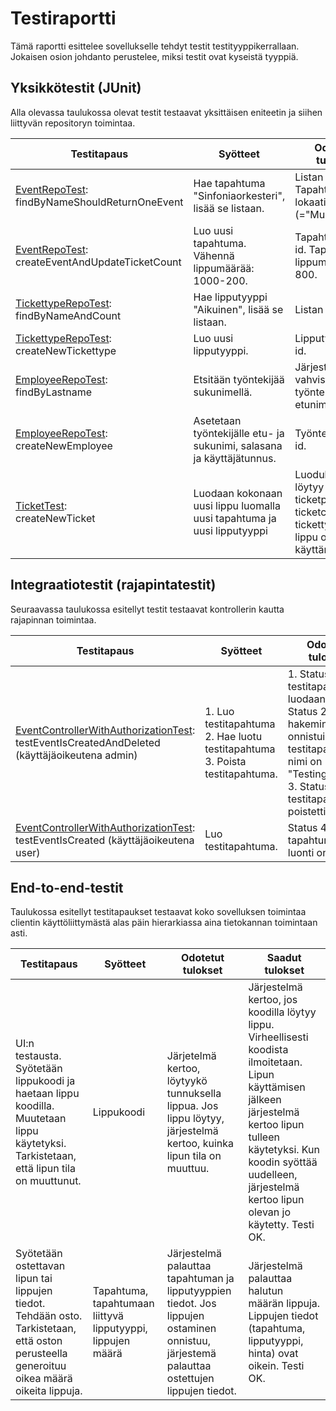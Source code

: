 # Testiraportti

Tämä raportti esittelee sovellukselle tehdyt testit testityyppikerrallaan. Jokaisen osion johdanto perustelee, miksi testit ovat kyseistä tyyppiä.


## Yksikkötestit (JUnit)

Alla olevassa taulukossa olevat testit testaavat yksittäisen eniteetin ja siihen liittyvän repositoryn toimintaa.

Testitapaus | Syötteet | Odotetut tulokset | Saadut tulokset
------ | ------ | ------ | ------
[EventRepoTest](/ticketguru/TicketGuru/src/test/java/fi/ohjelmistoprojekti1/TicketGuru/EventRepositoryTest.java): findByNameShouldReturnOneEvent | Hae tapahtuma "Sinfoniaorkesteri", lisää se listaan. | Listan koko on  1. Tapahtuman lokaatio on oikein (="Musiikkitalo"). | ok
[EventRepoTest](/ticketguru/TicketGuru/src/test/java/fi/ohjelmistoprojekti1/TicketGuru/EventRepositoryTest.java): createEventAndUpdateTicketCount | Luo uusi tapahtuma. Vähennä lippumäärää: 1000-200. | Tapahtumalla on id. Tapahtuman lippumäärä on 800. | ok
[TickettypeRepoTest](/ticketguru/TicketGuru/src/test/java/fi/ohjelmistoprojekti1/TicketGuru/TickettypeRepositoryTest.java): findByNameAndCount | Hae lipputyyppi "Aikuinen", lisää se listaan. | Listan koko on 2. | ok
[TickettypeRepoTest](/ticketguru/TicketGuru/src/test/java/fi/ohjelmistoprojekti1/TicketGuru/TickettypeRepositoryTest.java): createNewTickettype | Luo uusi lipputyyppi. | Lipputyypillä on id. | ok
[EmployeeRepoTest](/ticketguru/TicketGuru/src/test/java/fi/ohjelmistoprojekti1/TicketGuru/EmployeeRepositoryTest.java): findByLastname | Etsitään työntekijää sukunimellä. | Järjestelmä vahvistaa työntekijän etunimen. | ok
[EmployeeRepoTest](/ticketguru/TicketGuru/src/test/java/fi/ohjelmistoprojekti1/TicketGuru/EmployeeRepositoryTest.java): createNewEmployee | Asetetaan työntekijälle etu- ja sukunimi, salasana ja käyttäjätunnus. | Työntekijällä on id. | ok
[TicketTest](/ticketguru/TicketGuru/src/test/java/fi/ohjelmistoprojekti1/TicketGuru/TicketTest.java): </br> createNewTicket | Luodaan kokonaan uusi lippu luomalla uusi tapahtuma ja uusi lipputyyppi  | Luodulta lipulta löytyy tickerid, ticketprice, ticketcode ja tickettype, ja lippu on käyttämätön | ok

## Integraatiotestit (rajapintatestit)

Seuraavassa taulukossa esitellyt testit testaavat kontrollerin kautta rajapinnan toimintaa.

Testitapaus | Syötteet | Odotetut tulokset | Saadut tulokset
------ | ------ | ------ | ------
[EventControllerWithAuthorizationTest](/ticketguru/TicketGuru/src/test/java/fi/ohjelmistoprojekti1/TicketGuru/EventControllerWithAuthorizationTest.java): testEventIsCreatedAndDeleted (käyttäjäoikeutena admin) | 1. Luo testitapahtuma 2. Hae luotu testitapahtuma 3. Poista testitapahtuma. | 1. Status 201: testitapahtuma luodaan 2. Status 200: hakeminen onnistui, testitapahtuman nimi on "TestingHappen" 3. Status 200: testitapahtuma poistettiin. | ok
[EventControllerWithAuthorizationTest](/ticketguru/TicketGuru/src/test/java/fi/ohjelmistoprojekti1/TicketGuru/EventControllerWithAuthorizationTest.java): testEventIsCreated (käyttäjäoikeutena user) | Luo testitapahtuma. | Status 403: tapahtuman luonti on estetty. | ok

## End-to-end-testit

Taulukossa esitellyt testitapaukset testaavat koko sovelluksen toimintaa clientin käyttöliittymästä alas päin hierarkiassa aina tietokannan toimintaan asti.

Testitapaus | Syötteet | Odotetut tulokset | Saadut tulokset
------ | ------ | ------ | ------
UI:n testausta. Syötetään lippukoodi ja haetaan lippu koodilla. Muutetaan lippu käytetyksi. Tarkistetaan, että lipun tila on muuttunut. | Lippukoodi | Järjetelmä kertoo, löytyykö tunnuksella lippua. Jos lippu löytyy, järjestelmä kertoo, kuinka lipun tila on muuttuu. | Järjestelmä kertoo, jos koodilla löytyy lippu. Virheellisesti koodista ilmoitetaan. Lipun käyttämisen jälkeen järjestelmä kertoo lipun tulleen käytetyksi. Kun koodin syöttää uudelleen, järjestelmä kertoo lipun olevan jo käytetty. Testi OK.
Syötetään ostettavan lipun tai lippujen tiedot. Tehdään osto. Tarkistetaan, että oston perusteella generoituu oikea määrä oikeita lippuja. | Tapahtuma, tapahtumaan liittyvä lipputyyppi, lippujen määrä | Järjestelmä palauttaa tapahtuman ja lipputyyppien tiedot. Jos lippujen ostaminen onnistuu, järjestemä palauttaa ostettujen lippujen tiedot. | Järjestelmä palauttaa halutun määrän lippuja. Lippujen tiedot (tapahtuma, lipputyyppi, hinta) ovat oikein. Testi OK.